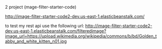 2 project (mage-filter-starter-code)

http://image-filter-starter-code2-dev.us-east-1.elasticbeanstalk.com/

to test my rest api use the following url:
http://image-filter-starter-code2-dev.us-east-1.elasticbeanstalk.com/filteredimage?image_url=https://upload.wikimedia.org/wikipedia/commons/b/bd/Golden_tabby_and_white_kitten_n01.jpg
